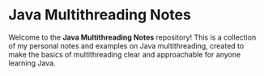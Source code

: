 # Java Multithreading Notes

Welcome to the **Java Multithreading Notes** repository! This is a collection of my personal notes and examples on Java multithreading, created to make the basics of multithreading clear and approachable for anyone learning Java.

